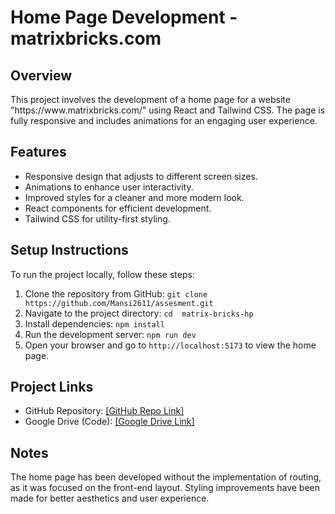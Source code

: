 <!DOCTYPE html>
<html lang="en">
<head>
  <meta charset="UTF-8">
  <meta name="viewport" content="width=device-width, initial-scale=1.0">
  
</head>
<body>

  <h1>Home Page Development - matrixbricks.com</h1>
  
  <h2>Overview</h2>
  <p>This project involves the development of a home page for a website "https://www.matrixbricks.com/" using React and Tailwind CSS. The page is fully responsive and includes animations for an engaging user experience.</p>
  
  <h2>Features</h2>
  <ul>
    <li>Responsive design that adjusts to different screen sizes.</li>
    <li>Animations to enhance user interactivity.</li>
    <li>Improved styles for a cleaner and more modern look.</li>
    <li>React components for efficient development.</li>
    <li>Tailwind CSS for utility-first styling.</li>
  </ul>

  <h2>Setup Instructions</h2>
  <p>To run the project locally, follow these steps:</p>
  <ol>
    <li>Clone the repository from GitHub: <code>git clone https://github.com/Mansi2611/assesment.git </code></li>
    <li>Navigate to the project directory: <code>cd  matrix-bricks-hp    </code></li>
    <li>Install dependencies: <code>npm install</code></li>
    <li>Run the development server: <code>npm run dev</code></li>
    <li>Open your browser and go to <code>http://localhost:5173</code> to view the home page.</li>
  </ol>

  <h2>Project Links</h2>
  <ul>
    <li>GitHub Repository: <a href="https://github.com/Mansi2611/assesment" target="_blank">[GitHub Repo Link]</a></li>
    <li>Google Drive (Code): <a href="https://drive.google.com/file/d/1QIHVnSlnTkHMUxodGfNBkR2NSkrKMEac/view?usp=drive_link" target="_blank">[Google Drive Link]</a></li>
  </ul>

  <h2>Notes</h2>
  <p>The home page has been developed without the implementation of routing, as it was focused on the front-end layout. Styling improvements have been made for better aesthetics and user experience.</p>
  
</body>
</html>
